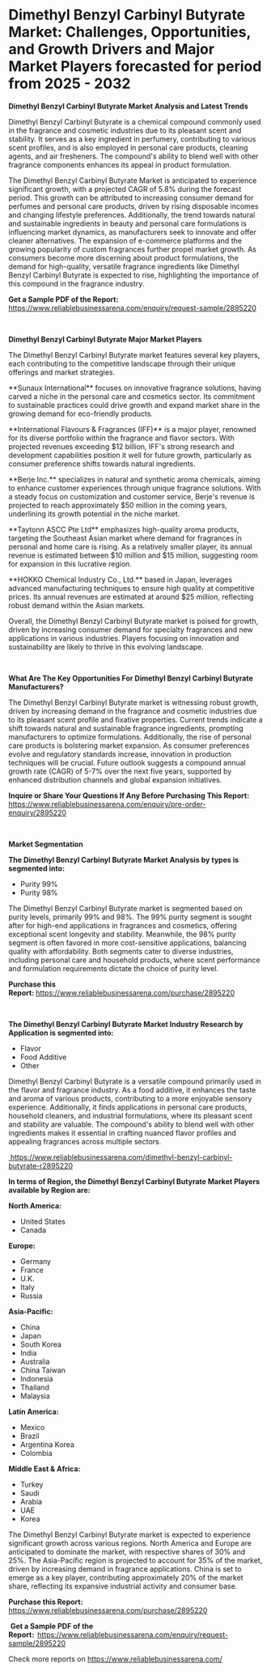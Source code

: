 <p><h1>Dimethyl Benzyl Carbinyl Butyrate Market: Challenges, Opportunities, and Growth Drivers and Major Market Players forecasted for period from 2025 - 2032</h1></p><p><strong>Dimethyl Benzyl Carbinyl Butyrate Market Analysis and Latest Trends</strong></p>
<p><p>Dimethyl Benzyl Carbinyl Butyrate is a chemical compound commonly used in the fragrance and cosmetic industries due to its pleasant scent and stability. It serves as a key ingredient in perfumery, contributing to various scent profiles, and is also employed in personal care products, cleaning agents, and air fresheners. The compound's ability to blend well with other fragrance components enhances its appeal in product formulation.</p><p>The Dimethyl Benzyl Carbinyl Butyrate Market is anticipated to experience significant growth, with a projected CAGR of 5.8% during the forecast period. This growth can be attributed to increasing consumer demand for perfumes and personal care products, driven by rising disposable incomes and changing lifestyle preferences. Additionally, the trend towards natural and sustainable ingredients in beauty and personal care formulations is influencing market dynamics, as manufacturers seek to innovate and offer cleaner alternatives. The expansion of e-commerce platforms and the growing popularity of custom fragrances further propel market growth. As consumers become more discerning about product formulations, the demand for high-quality, versatile fragrance ingredients like Dimethyl Benzyl Carbinyl Butyrate is expected to rise, highlighting the importance of this compound in the fragrance industry.</p></p>
<p><strong>Get a Sample PDF of the Report:&nbsp;</strong> <a href="https://www.reliablebusinessarena.com/enquiry/request-sample/2895220?utm_campaign=3163&utm_medium=2&utm_source=Github&utm_content=ia&utm_term=15032025&utm_id=dimethyl-benzyl-carbinyl-butyrate">https://www.reliablebusinessarena.com/enquiry/request-sample/2895220</a></p>
<p>&nbsp;</p>
<p><strong>Dimethyl Benzyl Carbinyl Butyrate Major Market Players</strong></p>
<p><p>The Dimethyl Benzyl Carbinyl Butyrate market features several key players, each contributing to the competitive landscape through their unique offerings and market strategies. </p><p>**Sunaux International** focuses on innovative fragrance solutions, having carved a niche in the personal care and cosmetics sector. Its commitment to sustainable practices could drive growth and expand market share in the growing demand for eco-friendly products.</p><p>**International Flavours & Fragrances (IFF)** is a major player, renowned for its diverse portfolio within the fragrance and flavor sectors. With projected revenues exceeding $12 billion, IFF's strong research and development capabilities position it well for future growth, particularly as consumer preference shifts towards natural ingredients.</p><p>**Berje Inc.** specializes in natural and synthetic aroma chemicals, aiming to enhance customer experiences through unique fragrance solutions. With a steady focus on customization and customer service, Berje's revenue is projected to reach approximately $50 million in the coming years, underlining its growth potential in the niche market.</p><p>**Taytonn ASCC Pte Ltd** emphasizes high-quality aroma products, targeting the Southeast Asian market where demand for fragrances in personal and home care is rising. As a relatively smaller player, its annual revenue is estimated between $10 million and $15 million, suggesting room for expansion in this lucrative region.</p><p>**HOKKO Chemical Industry Co., Ltd.** based in Japan, leverages advanced manufacturing techniques to ensure high quality at competitive prices. Its annual revenues are estimated at around $25 million, reflecting robust demand within the Asian markets.</p><p>Overall, the Dimethyl Benzyl Carbinyl Butyrate market is poised for growth, driven by increasing consumer demand for specialty fragrances and new applications in various industries. Players focusing on innovation and sustainability are likely to thrive in this evolving landscape.</p></p>
<p>&nbsp;</p>
<p><strong>What Are The Key Opportunities For Dimethyl Benzyl Carbinyl Butyrate Manufacturers?</strong></p>
<p><p>The Dimethyl Benzyl Carbinyl Butyrate market is witnessing robust growth, driven by increasing demand in the fragrance and cosmetic industries due to its pleasant scent profile and fixative properties. Current trends indicate a shift towards natural and sustainable fragrance ingredients, prompting manufacturers to optimize formulations. Additionally, the rise of personal care products is bolstering market expansion. As consumer preferences evolve and regulatory standards increase, innovation in production techniques will be crucial. Future outlook suggests a compound annual growth rate (CAGR) of 5-7% over the next five years, supported by enhanced distribution channels and global expansion initiatives.</p></p>
<p><strong>Inquire or Share Your Questions If Any Before Purchasing This Report:</strong> <a href="https://www.reliablebusinessarena.com/enquiry/pre-order-enquiry/2895220?utm_campaign=3163&utm_medium=2&utm_source=Github&utm_content=ia&utm_term=15032025&utm_id=dimethyl-benzyl-carbinyl-butyrate">https://www.reliablebusinessarena.com/enquiry/pre-order-enquiry/2895220</a></p>
<p>&nbsp;</p>
<p><strong>Market Segmentation</strong></p>
<p><strong>The Dimethyl Benzyl Carbinyl Butyrate Market Analysis by types is segmented into:</strong></p>
<p><ul><li>Purity 99%</li><li>Purity 98%</li></ul></p>
<p><p>The Dimethyl Benzyl Carbinyl Butyrate market is segmented based on purity levels, primarily 99% and 98%. The 99% purity segment is sought after for high-end applications in fragrances and cosmetics, offering exceptional scent longevity and stability. Meanwhile, the 98% purity segment is often favored in more cost-sensitive applications, balancing quality with affordability. Both segments cater to diverse industries, including personal care and household products, where scent performance and formulation requirements dictate the choice of purity level.</p></p>
<p><strong>Purchase this Report:&nbsp;</strong><a href="https://www.reliablebusinessarena.com/purchase/2895220?utm_campaign=3163&utm_medium=2&utm_source=Github&utm_content=ia&utm_term=15032025&utm_id=dimethyl-benzyl-carbinyl-butyrate">https://www.reliablebusinessarena.com/purchase/2895220</a></p>
<p>&nbsp;</p>
<p><strong>The Dimethyl Benzyl Carbinyl Butyrate Market Industry Research by Application is segmented into:</strong></p>
<p><ul><li>Flavor</li><li>Food Additive</li><li>Other</li></ul></p>
<p><p>Dimethyl Benzyl Carbinyl Butyrate is a versatile compound primarily used in the flavor and fragrance industry. As a food additive, it enhances the taste and aroma of various products, contributing to a more enjoyable sensory experience. Additionally, it finds applications in personal care products, household cleaners, and industrial formulations, where its pleasant scent and stability are valuable. The compound's ability to blend well with other ingredients makes it essential in crafting nuanced flavor profiles and appealing fragrances across multiple sectors.</p></p>
<p><a href="https://www.reliablebusinessarena.com/dimethyl-benzyl-carbinyl-butyrate-r2895220?utm_campaign=3163&utm_medium=2&utm_source=Github&utm_content=ia&utm_term=15032025&utm_id=dimethyl-benzyl-carbinyl-butyrate">&nbsp;https://www.reliablebusinessarena.com/dimethyl-benzyl-carbinyl-butyrate-r2895220</a></p>
<p><strong>In terms of Region, the Dimethyl Benzyl Carbinyl Butyrate Market Players available by Region are:</strong></p>
<p>
    <p> <strong> North America: </strong>
        <ul>
            <li>United States</li>
            <li>Canada</li>
        </ul>
        </p> 
    <p> <strong> Europe: </strong>
        <ul>
            <li>Germany</li>
            <li>France</li>
            <li>U.K.</li>
            <li>Italy</li>
            <li>Russia</li>
        </ul>
        </p> 
    <p> <strong> Asia-Pacific: </strong>
        <ul>
            <li>China</li>
            <li>Japan</li>
            <li>South Korea</li>
            <li>India</li>
            <li>Australia</li>
            <li>China Taiwan</li>
            <li>Indonesia</li>
            <li>Thailand</li>
            <li>Malaysia</li>
        </ul>
        </p> 
    <p> <strong> Latin America: </strong>
        <ul>
            <li>Mexico</li>
            <li>Brazil</li>
            <li>Argentina Korea</li>
            <li>Colombia</li>
        </ul>
        </p> 
    <p> <strong> Middle East & Africa: </strong>
        <ul>
            <li>Turkey</li>
            <li>Saudi</li>
            <li>Arabia</li>
            <li>UAE</li>
            <li>Korea</li>
        </ul>
    </p>
    </p>
<p><p>The Dimethyl Benzyl Carbinyl Butyrate market is expected to experience significant growth across various regions. North America and Europe are anticipated to dominate the market, with respective shares of 30% and 25%. The Asia-Pacific region is projected to account for 35% of the market, driven by increasing demand in fragrance applications. China is set to emerge as a key player, contributing approximately 20% of the market share, reflecting its expansive industrial activity and consumer base.</p></p>
<p><strong>Purchase this Report: </strong><a href="https://www.reliablebusinessarena.com/purchase/2895220?utm_campaign=3163&utm_medium=2&utm_source=Github&utm_content=ia&utm_term=15032025&utm_id=dimethyl-benzyl-carbinyl-butyrate">https://www.reliablebusinessarena.com/purchase/2895220</a></p>
<p>&nbsp;<strong>Get a Sample PDF of the Report:&nbsp;&nbsp;</strong><a href="https://www.reliablebusinessarena.com/enquiry/request-sample/2895220?utm_campaign=3163&utm_medium=2&utm_source=Github&utm_content=ia&utm_term=15032025&utm_id=dimethyl-benzyl-carbinyl-butyrate">https://www.reliablebusinessarena.com/enquiry/request-sample/2895220</a></p>
<p><strong></strong></p>
<p>Check more reports on <a href="https://www.reliablebusinessarena.com/?utm_campaign=3163&utm_medium=2&utm_source=Github&utm_content=ia&utm_term=15032025&utm_id=dimethyl-benzyl-carbinyl-butyrate">https://www.reliablebusinessarena.com/</a></p>